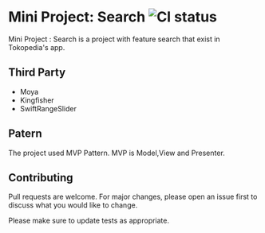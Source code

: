 # Mini Project: Search ![CI status](https://img.shields.io/badge/build-passing-brightgreen.svg)

Mini Project : Search is a project with feature search that exist in Tokopedia's app.


## Third Party
* Moya
* Kingfisher
* SwiftRangeSlider

## Patern 
The project used MVP Pattern. MVP is Model,View and Presenter.





## Contributing
Pull requests are welcome. For major changes, please open an issue first to discuss what you would like to change.

Please make sure to update tests as appropriate.
